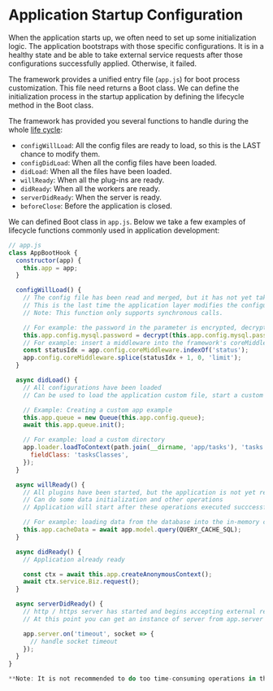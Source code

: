 # Application Startup Configuration

When the application starts up, we often need to set up some initialization logic. The application bootstraps with those specific configurations. It is in a healthy state and be able to take external service requests after those configurations successfully applied. Otherwise, it failed.


The framework provides a unified entry file (`app.js`) for boot process customization. This file need returns a Boot class. We can define the initialization process in the startup application by defining the lifecycle method in the Boot class.

The framework has provided you several functions to handle during the whole [life cycle](../advanced/loader.md#life-cycles):

- `configWillLoad`: All the config files are ready to load, so this is the LAST chance to modify them.
- `configDidLoad`: When all the config files have been loaded.
- `didLoad`: When all the files have been loaded.
- `willReady`: When all the plug-ins are ready.
- `didReady`: When all the workers are ready.
- `serverDidReady`: When the server is ready.
- `beforeClose`: Before the application is closed.

We can defined Boot class in `app.js`. Below we take a few examples of lifecycle functions commonly used in application development:

```js
// app.js
class AppBootHook {
  constructor(app) {
    this.app = app;
  }

  configWillLoad() {
    // The config file has been read and merged, but it has not yet taken effect
    // This is the last time the application layer modifies the configuration
    // Note: This function only supports synchronous calls.

    // For example: the password in the parameter is encrypted, decrypt it here
    this.app.config.mysql.password = decrypt(this.app.config.mysql.password);
    // For example: insert a middleware into the framework's coreMiddleware
    const statusIdx = app.config.coreMiddleware.indexOf('status');
    app.config.coreMiddleware.splice(statusIdx + 1, 0, 'limit');
  }

  async didLoad() {
    // All configurations have been loaded
    // Can be used to load the application custom file, start a custom service

    // Example: Creating a custom app example
    this.app.queue = new Queue(this.app.config.queue);
    await this.app.queue.init();

    // For example: load a custom directory
    app.loader.loadToContext(path.join(__dirname, 'app/tasks'), 'tasks', {
      fieldClass: 'tasksClasses',
    });
  }

  async willReady() {
    // All plugins have been started, but the application is not yet ready
    // Can do some data initialization and other operations
    // Application will start after these operations executed succcessfully

    // For example: loading data from the database into the in-memory cache
    this.app.cacheData = await app.model.query(QUERY_CACHE_SQL);
  }

  async didReady() {
    // Application already ready

    const ctx = await this.app.createAnonymousContext();
    await ctx.service.Biz.request();
  }

  async serverDidReady() {
    // http / https server has started and begins accepting external requests
    // At this point you can get an instance of server from app.server

    app.server.on('timeout', socket => {
      // handle socket timeout
    });
  }
}

**Note: It is not recommended to do too time-consuming operations in the custom lifecycle function, the framework will have a startup timeout detection.**
